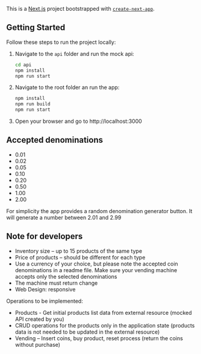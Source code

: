 This is a [Next.js](https://nextjs.org) project bootstrapped with [`create-next-app`](https://nextjs.org/docs/app/api-reference/cli/create-next-app).

## Getting Started

Follow these steps to run the project locally:

1. Navigate to the `api` folder and run the mock api:

   ```cmd
   cd api
   npm install
   npm run start

2. Navigate to the root folder an run the app:

   ```cmd
   npm install
   npm run build
   npm run start

3. Open your browser and go to
  http://localhost:3000

## Accepted denominations
  - 0.01
  - 0.02
  - 0.05
  - 0.10
  - 0.20
  - 0.50
  - 1.00
  - 2.00

For simplicity the app provides a random denomination generator button. It will generate a number between 2.01 and 2.99

## Note for developers
- Inventory size – up to 15 products of the same type
- Price of products – should be different for each type
- Use a currency of your choice, but please note the accepted coin denominations in a
readme file. Make sure your vending machine accepts only the selected denominations
- The machine must return change
- Web Design: responsive

Operations to be implemented:

- Products - Get initial products list data from external resource (mocked API created by
you)
- CRUD operations for the products only in the application state (products data is not
needed to be updated in the external resource)
- Vending – Insert coins, buy product, reset process (return the coins without purchase)
